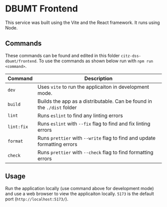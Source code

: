 # DBUMT Frontend

This service was built using the Vite and the React framework. It runs using Node.

## Commands

These commands can be found and edited in this folder `citz-dss-dbumt/frontend`. To use the commands as shown below run with `npm run <command>`.

| Command    | Description                                                              |
| ---------- | ------------------------------------------------------------------------ |
| `dev`      | Uses `vite` to run the applicaiton in development mode.                  |
| `build`    | Builds the app as a distributable. Can be found in the `./dist` folder   |
| `lint`     | Runs `eslint` to find any linting errors                                 |
| `lint:fix` | Runs `eslint` with `--fix` flag to find and fix linting errors           |
| `format`   | Runs `prettier` with `--write` flag to find and update formatting errors |
| `check`    | Runs `prettier` with `--check` flag to find formatting errors            |

## Usage

Run the application locally (use command above for development mode) and use a web browser to view the applicaiton locally. `5173` is the default port (`http://localhost:5173/`).
